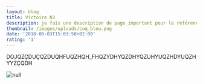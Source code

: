 ```yaml
---
layout: blog
title: Victoire N3
description: je fais une description de page important pour le référencement naturel !
thumbnail: /images/uploads/coq_bleu.png
date: '2018-06-03T15:03:58+02:00'
rating: '1'
---
```

DOJQZÇDUÇQZDUQHFUQZHQH_FHQZYDHYQZDHYQZUHYUQZHDYUQZHYYZÇQDH

![null](/images/uploads/apple.png)
